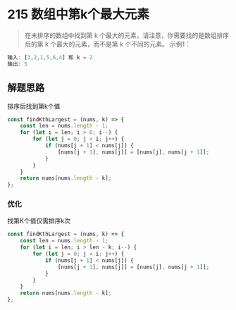# 215 数组中第k个最大元素

> 在未排序的数组中找到第 k 个最大的元素。请注意，你需要找的是数组排序后的第 k 个最大的元素，而不是第 k 个不同的元素。
> 示例1：

```js
输入: [3,2,1,5,6,4] 和 k = 2
输出: 5
```

## 解题思路

排序后找到第k个值

```js
const findKthLargest = (nums, k) => {
    const len = nums.length - 1;
    for (let i = len; i > 0; i--) {
        for (let j = 0; j < i; j++) {
            if (nums[j + 1] < nums[j]) {
                [nums[j + 1], nums[j]] = [nums[j], nums[j + 1]];
            }
        }
    }
    return nums[nums.length - k];
};
```

### 优化

找第K个值仅需排序k次

```js
const findKthLargest = (nums, k) => {
    const len = nums.length - 1;
    for (let i = len; i > len - k; i--) {
        for (let j = 0; j < i; j++) {
            if (nums[j + 1] < nums[j]) {
                [nums[j + 1], nums[j]] = [nums[j], nums[j + 1]];
            }
        }
    }
    return nums[nums.length - k];
};
```
